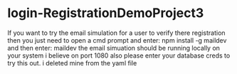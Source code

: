 # login-RegistrationDemoProject3
If you want to try the email simulation for a user to verify there registration then you just need to open a cmd prompt and enter: npm install -g maildev  
and then enter: maildev
the email simuation should be running locally on your system i believe on port 1080
also please enter your database creds to try this out. i deleted mine from the yaml file 
